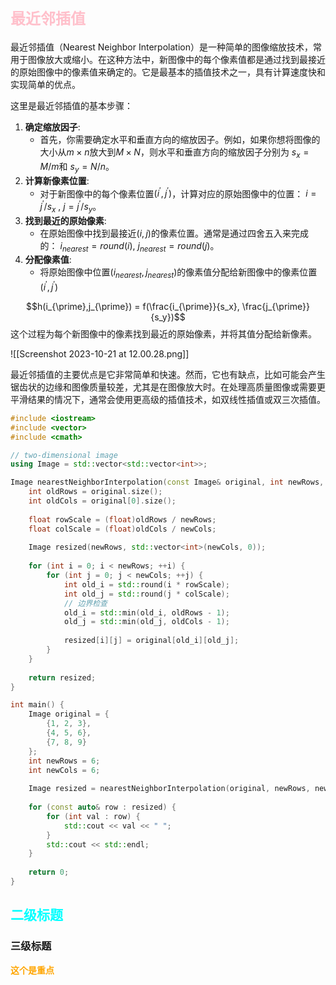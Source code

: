 # <font size=5 color=pink>最近邻插值</font>
最近邻插值（Nearest Neighbor Interpolation）是一种简单的图像缩放技术，常用于图像放大或缩小。在这种方法中，新图像中的每个像素值都是通过找到最接近的原始图像中的像素值来确定的。它是最基本的插值技术之一，具有计算速度快和实现简单的优点。

这里是最近邻插值的基本步骤：

1. **确定缩放因子**:
    - 首先，你需要确定水平和垂直方向的缩放因子。例如，如果你想将图像的大小从$m×n$放大到$M×N$，则水平和垂直方向的缩放因子分别为 $s_x=M/m$和 $s_y=N/n$​。
2. **计算新像素位置**:
    - 对于新图像中的每个像素位置$(i^{\prime},j^{\prime})$，计算对应的原始图像中的位置： $i=j^{\prime}/s_x$ , $j=j^{\prime}/s_y$。​​
3. **找到最近的原始像素**:
    - 在原始图像中找到最接近$(i,j)$的像素位置。通常是通过四舍五入来完成的： $i_{nearest}=round(i)$, $j_{nearest}=round(j)$。
4. **分配像素值**:
    - 将原始图像中位置$(i_{nearest}, j_{nearest})$的像素值分配给新图像中的像素位置$(i^{\prime},j^{\prime})$

$$h(i_{\prime},j_{\prime}) = f(\frac{i_{\prime}}{s_x}, \frac{j_{\prime}}{s_y})$$
这个过程为每个新图像中的像素找到最近的原始像素，并将其值分配给新像素。

![[Screenshot 2023-10-21 at 12.00.28.png]]

最近邻插值的主要优点是它非常简单和快速。然而，它也有缺点，比如可能会产生锯齿状的边缘和图像质量较差，尤其是在图像放大时。在处理高质量图像或需要更平滑结果的情况下，通常会使用更高级的插值技术，如双线性插值或双三次插值。

```Cpp
#include <iostream>
#include <vector>
#include <cmath>

// two-dimensional image
using Image = std::vector<std::vector<int>>;

Image nearestNeighborInterpolation(const Image& original, int newRows, int newCols) {
    int oldRows = original.size();
    int oldCols = original[0].size();
    
    float rowScale = (float)oldRows / newRows;
    float colScale = (float)oldCols / newCols;
    
    Image resized(newRows, std::vector<int>(newCols, 0));
    
    for (int i = 0; i < newRows; ++i) {
        for (int j = 0; j < newCols; ++j) {
            int old_i = std::round(i * rowScale);
            int old_j = std::round(j * colScale);
            // 边界检查
            old_i = std::min(old_i, oldRows - 1);
            old_j = std::min(old_j, oldCols - 1);
            
            resized[i][j] = original[old_i][old_j];
        }
    }
    
    return resized;
}

int main() {
    Image original = {
        {1, 2, 3},
        {4, 5, 6},
        {7, 8, 9}
    };
    int newRows = 6;
    int newCols = 6;
    
    Image resized = nearestNeighborInterpolation(original, newRows, newCols);
    
    for (const auto& row : resized) {
        for (int val : row) {
            std::cout << val << " ";
        }
        std::cout << std::endl;
    }
    
    return 0;
}
```



## <font color=#00ffff>二级标题</font>

### **三级标题**


<span style="color:#FFA500; font-weight:bold;">这个是重点</span>




